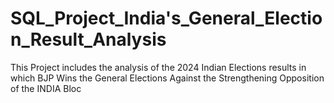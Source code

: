 # SQL_Project_India's_General_Election_Result_Analysis

This Project includes the analysis of the 2024 Indian Elections results in which BJP Wins the General Elections
Against the Strengthening
Opposition of the INDIA Bloc
